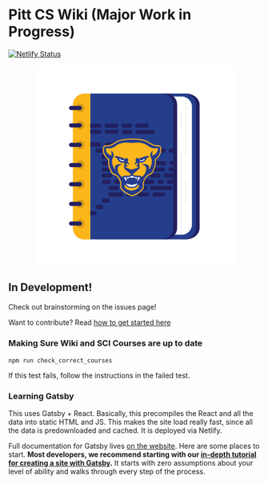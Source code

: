 # Pitt CS Wiki (Major Work in Progress)
[![Netlify Status](https://api.netlify.com/api/v1/badges/414d5550-2260-420c-ad71-7efab98f99e0/deploy-status)](https://app.netlify.com/sites/pittcswiki/deploys) 

<div align="center">
  <a href="https://pittcswiki.netlify.com/">
    <img src="src/images/logo.svg" alt="Pitt CS Wiki" width="400">
  </a>
  <br>
</div>

## In Development!

Check out brainstorming on the issues page!

Want to contribute? Read [how to get started here](docs/setup-dev.md)

### Making Sure Wiki and SCI Courses are up to date

```
npm run check_correct_courses
```

If this test fails, follow the instructions in the failed test.

### Learning Gatsby

This uses Gatsby + React. Basically, this precompiles the React and all the data into static HTML and JS. This makes the site load really
fast, since all the data is predownloaded and cached. It is deployed via
Netlify.

Full documentation for Gatsby lives [on the website](https://www.gatsbyjs.org/). Here are some places to start. **Most developers, we recommend starting with our [in-depth tutorial for creating a site with Gatsby](https://www.gatsbyjs.org/tutorial/).** It starts with zero assumptions about your level of ability and walks through every step of the process.
